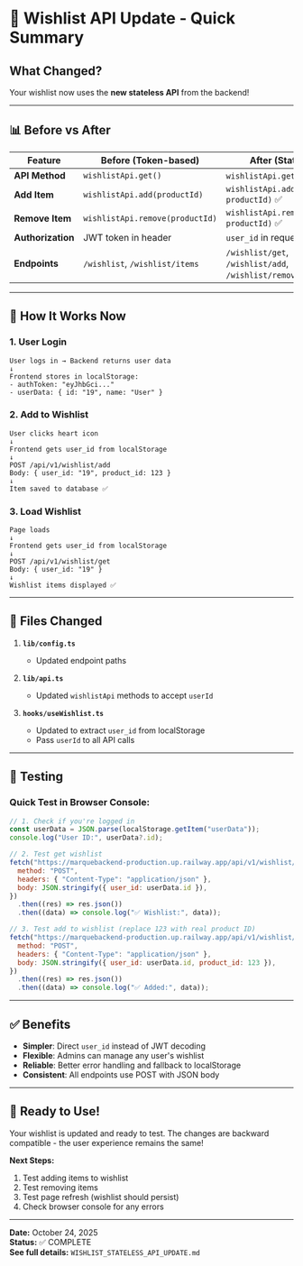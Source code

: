 # 🎯 Wishlist API Update - Quick Summary

## What Changed?

Your wishlist now uses the **new stateless API** from the backend!

---

## 📊 Before vs After

| Feature           | Before (Token-based)            | After (Stateless)                                       |
| ----------------- | ------------------------------- | ------------------------------------------------------- |
| **API Method**    | `wishlistApi.get()`             | `wishlistApi.get(userId)` ✅                            |
| **Add Item**      | `wishlistApi.add(productId)`    | `wishlistApi.add(userId, productId)` ✅                 |
| **Remove Item**   | `wishlistApi.remove(productId)` | `wishlistApi.remove(userId, productId)` ✅              |
| **Authorization** | JWT token in header             | `user_id` in request body ✅                            |
| **Endpoints**     | `/wishlist`, `/wishlist/items`  | `/wishlist/get`, `/wishlist/add`, `/wishlist/remove` ✅ |

---

## 🔄 How It Works Now

### 1. User Login

```
User logs in → Backend returns user data
↓
Frontend stores in localStorage:
- authToken: "eyJhbGci..."
- userData: { id: "19", name: "User" }
```

### 2. Add to Wishlist

```
User clicks heart icon
↓
Frontend gets user_id from localStorage
↓
POST /api/v1/wishlist/add
Body: { user_id: "19", product_id: 123 }
↓
Item saved to database ✅
```

### 3. Load Wishlist

```
Page loads
↓
Frontend gets user_id from localStorage
↓
POST /api/v1/wishlist/get
Body: { user_id: "19" }
↓
Wishlist items displayed ✅
```

---

## 📁 Files Changed

1. **`lib/config.ts`**

   - Updated endpoint paths

2. **`lib/api.ts`**

   - Updated `wishlistApi` methods to accept `userId`

3. **`hooks/useWishlist.ts`**
   - Updated to extract `user_id` from localStorage
   - Pass `userId` to all API calls

---

## 🧪 Testing

### Quick Test in Browser Console:

```javascript
// 1. Check if you're logged in
const userData = JSON.parse(localStorage.getItem("userData"));
console.log("User ID:", userData?.id);

// 2. Test get wishlist
fetch("https://marquebackend-production.up.railway.app/api/v1/wishlist/get", {
  method: "POST",
  headers: { "Content-Type": "application/json" },
  body: JSON.stringify({ user_id: userData.id }),
})
  .then((res) => res.json())
  .then((data) => console.log("✅ Wishlist:", data));

// 3. Test add to wishlist (replace 123 with real product ID)
fetch("https://marquebackend-production.up.railway.app/api/v1/wishlist/add", {
  method: "POST",
  headers: { "Content-Type": "application/json" },
  body: JSON.stringify({ user_id: userData.id, product_id: 123 }),
})
  .then((res) => res.json())
  .then((data) => console.log("✅ Added:", data));
```

---

## ✅ Benefits

- **Simpler**: Direct `user_id` instead of JWT decoding
- **Flexible**: Admins can manage any user's wishlist
- **Reliable**: Better error handling and fallback to localStorage
- **Consistent**: All endpoints use POST with JSON body

---

## 🚀 Ready to Use!

Your wishlist is updated and ready to test. The changes are backward compatible - the user experience remains the same!

**Next Steps:**

1. Test adding items to wishlist
2. Test removing items
3. Test page refresh (wishlist should persist)
4. Check browser console for any errors

---

**Date:** October 24, 2025  
**Status:** ✅ COMPLETE  
**See full details:** `WISHLIST_STATELESS_API_UPDATE.md`
